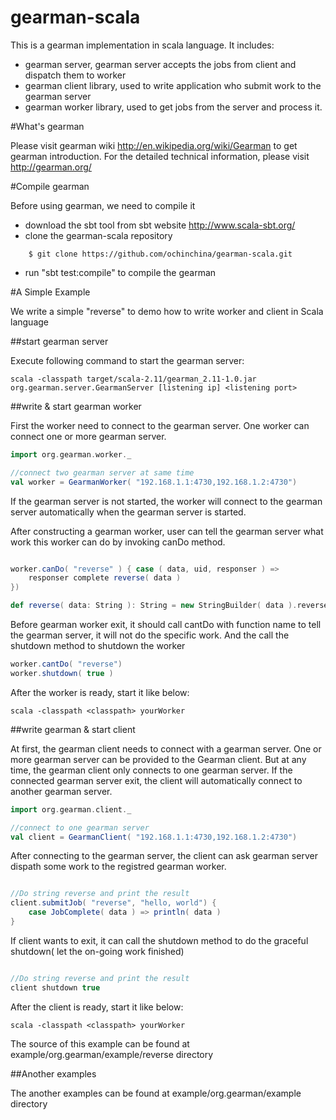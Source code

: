 gearman-scala
=============

This is a gearman implementation in scala language. It includes:

* gearman server, gearman server accepts the jobs from client and dispatch them to worker
* gearman client library, used to write application who submit work to the gearman server
* gearman worker library, used to get jobs from the server and process it.

#What's gearman


Please visit gearman wiki http://en.wikipedia.org/wiki/Gearman to get gearman introduction.
For the detailed technical information, please visit http://gearman.org/ 

#Compile gearman


Before using gearman, we need to compile it

* download the sbt tool from sbt website http://www.scala-sbt.org/
* clone the gearman-scala repository

```shell
	$ git clone https://github.com/ochinchina/gearman-scala.git
```

* run "sbt test:compile" to compile the gearman

#A Simple Example

We write a simple "reverse" to demo how to write worker and client in Scala language

##start gearman server

Execute following command to start the gearman server:

```shell
scala -classpath target/scala-2.11/gearman_2.11-1.0.jar org.gearman.server.GearmanServer [listening ip] <listening port>
```

##write & start gearman worker

First the worker need to connect to the gearman server. One worker can connect one
or more gearman server.

```scala
import org.gearman.worker._

//connect two gearman server at same time
val worker = GearmanWorker( "192.168.1.1:4730,192.168.1.2:4730")
```

If the gearman server is not started, the worker will connect to the gearman server
automatically when the gearman server is started.

After constructing a gearman worker, user can tell the gearman server what work this
worker can do by invoking canDo method.
  
```scala

worker.canDo( "reverse" ) { case ( data, uid, responser ) =>
	responser complete reverse( data )
})

def reverse( data: String ): String = new StringBuilder( data ).reverse.toString
```

Before gearman worker exit, it should call cantDo with function name to tell the
gearman server, it will not do the specific work. And the call the shutdown method
to shutdown the worker

```scala
worker.cantDo( "reverse")
worker.shutdown( true )
```

After the worker is ready, start it like below:

```shell
scala -classpath <classpath> yourWorker
```

##write gearman & start client

At first, the gearman client needs to connect with a gearman server. One or more
gearman server can be provided to the Gearman client. But at any time, the gearman
client only connects to one gearman server. If the connected gearman server exit,
the client will automatically connect to another gearman server.

```scala
import org.gearman.client._

//connect to one gearman server
val client = GearmanClient( "192.168.1.1:4730,192.168.1.2:4730")

```

After connecting to the gearman server, the client can ask gearman server dispath
some work to the registred gearman worker.

```scala

//Do string reverse and print the result
client.submitJob( "reverse", "hello, world") {
	case JobComplete( data ) => println( data )
}
```

If client wants to exit, it can call the shutdown method to do the graceful shutdown( let
the on-going work finished)

```scala

//Do string reverse and print the result
client shutdown true
```

After the client is ready, start it like below:

```shell
scala -classpath <classpath> yourWorker
```

The source of this example can be found at example/org.gearman/example/reverse directory

##Another examples

The another examples can be found at  example/org.gearman/example directory
